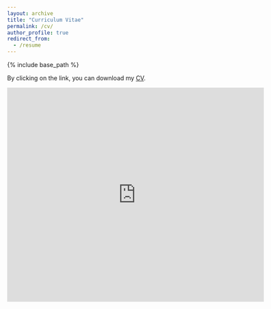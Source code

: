 ```yaml
---
layout: archive
title: "Curriculum Vitae"
permalink: /cv/
author_profile: true
redirect_from:
  - /resume
---
```


{% include base_path %}

By clicking on the link, you can download my [CV](https://academicpages.github.io/files/CV_Birkenmaier.pdf).

<embed src="https://lukasbirki.github.io/files/CV_Birkenmaier.pdf" type="application/pdf" width="600px" height="500px" />